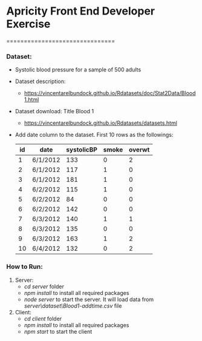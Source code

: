 # Apricity Front End Developer Exercise
===============================

### Dataset: 
* Systolic blood pressure for a sample of 500 adults
* Dataset description:
  * https://vincentarelbundock.github.io/Rdatasets/doc/Stat2Data/Blood1.html
* Dataset download: Title Blood 1
  * https://vincentarelbundock.github.io/Rdatasets/datasets.html
* Add date column to the dataset. First 10 rows as the followings:


    | id 	| date     	| systolicBP 	| smoke 	| overwt 	|
    |----	|----------	|------------	|-------	|--------	|
    | 1  	| 6/1/2012 	| 133        	| 0     	| 2      	|
    | 2  	| 6/1/2012 	| 117        	| 1     	| 0      	|
    | 3  	| 6/1/2012 	| 181        	| 1     	| 0      	|
    | 4  	| 6/2/2012 	| 115        	| 1     	| 0      	|
    | 5  	| 6/2/2012 	| 84         	| 0     	| 0      	|
    | 6  	| 6/2/2012 	| 142        	| 0     	| 0      	|
    | 7  	| 6/3/2012 	| 140        	| 1     	| 1      	|
    | 8  	| 6/3/2012 	| 135        	| 0     	| 0      	|
    | 9  	| 6/3/2012 	| 163        	| 1     	| 2      	|
    | 10 	| 6/4/2012 	| 132        	| 0     	| 2      	|

### How to Run:
1. Server:
    * *cd server* folder
    * *npm install* to install all required packages
    * *node server* to start the server. It will load data from *server\dataset\Blood1-addtime.csv* file
2. Client:
    * *cd client* folder
    * *npm install* to install all required packages
    * *npm start* to start the client